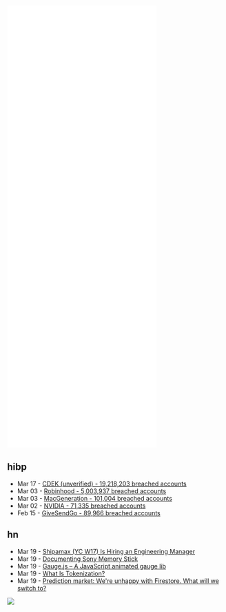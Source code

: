 ![Metrics](https://raw.githubusercontent.com/phixion/phixion/master/metrics.svg)

## hibp

<!--
for https://github.com/phixion/phixion/blob/main/.github/workflows/feeds.yml
-->
<!--START_SECTION:haveibeenpwnd-->
- Mar 17 - [CDEK (unverified) - 19,218,203 breached accounts](https://haveibeenpwned.com/PwnedWebsites#CDEK)
- Mar 03 - [Robinhood - 5,003,937 breached accounts](https://haveibeenpwned.com/PwnedWebsites#Robinhood)
- Mar 03 - [MacGeneration - 101,004 breached accounts](https://haveibeenpwned.com/PwnedWebsites#MacGeneration)
- Mar 02 - [NVIDIA - 71,335 breached accounts](https://haveibeenpwned.com/PwnedWebsites#NVIDIA)
- Feb 15 - [GiveSendGo - 89,966 breached accounts](https://haveibeenpwned.com/PwnedWebsites#GiveSendGo)
<!--END_SECTION:haveibeenpwnd-->

## hn

<!--
for https://github.com/phixion/phixion/blob/main/.github/workflows/feeds.yml
-->
<!--START_SECTION:hn-->
- Mar 19 - [Shipamax (YC W17) Is Hiring an Engineering Manager](https://angel.co/company/shipamax/jobs/1710053-hands-on-engineering-manager)
- Mar 19 - [Documenting Sony Memory Stick](https://dmitry.gr/?r=05.Projects&proj=31.%20Memory%20Stick)
- Mar 19 - [Gauge.js – A JavaScript animated gauge lib](http://www.htmldrive.net/items/demo/1357/gauge.js-A-JavaScript-animated-gauge-lib)
- Mar 19 - [What Is Tokenization?](https://basistheory.com/blog/what-is-tokenization)
- Mar 19 - [Prediction market: We're unhappy with Firestore. What will we switch to?](https://manifold.markets/Austin/what-database-will-manifold-be-prim)
<!--END_SECTION:hn-->

<!--
for https://yhype.me
-->
![](https://hit.yhype.me/github/profile?user_id=13013670)
